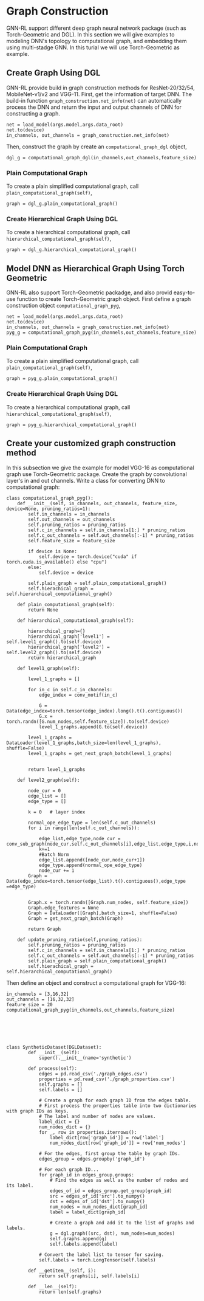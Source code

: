 # Graph Construction
GNN-RL support different deep graph neural network package (such as Torch-Geometric and DGL). In this section we will give examples to modeling DNN's topology to computational graph, and embedding them using multi-stadge GNN. In this turial we will use Torch-Geometric as example.

## Create Graph Using DGL
GNN-RL provide build in graph construction methods for ResNet-20/32/54, MobileNet-v1/v2 and VGG-11.
First, get the information of target DNN. The build-in function ```graph_construction.net_info(net)``` can automatically process the DNN and return the input and output channels of DNN for constructing a graph.

    net = load_model(args.model,args.data_root)
    net.to(device)
    in_channels, out_channels = graph_construction.net_info(net)

Then, construct the graph by create an ```computational_graph_dgl``` object,

    dgl_g = computational_graph_dgl(in_channels,out_channels,feature_size)

### Plain Computational Graph
To create a plain simplified computational graph, call ```plain_computational_graph(self)```,

    graph = dgl_g.plain_computational_graph()

### Create Hierarchical Graph Using DGL
To create a hierarchical computational graph, call ```hierarchical_computational_graph(self)```,

    graph = dgl_g.hierarchical_computational_graph()

    

## Model DNN as Hierarchical Graph Using Torch Geometric
GNN-RL also support Torch-Geometric packadge, and also provid easy-to-use function to create Torch-Geometric graph object. First define a graph construction object ```computational_graph_pyg```,
    
    net = load_model(args.model,args.data_root)
    net.to(device)
    in_channels, out_channels = graph_construction.net_info(net)
    pyg_g = computational_graph_pyg(in_channels,out_channels,feature_size)

### Plain Computational Graph
To create a plain simplified computational graph, call ```plain_computational_graph(self)```,

    graph = pyg_g.plain_computational_graph()

### Create Hierarchical Graph Using DGL
To create a hierarchical computational graph, call ```hierarchical_computational_graph(self)```,

    graph = pyg_g.hierarchical_computational_graph()


## Create your customized graph construction method

In this subsection we give the example for model VGG-16 as computational graph use Torch-Geometric package. Create the graph by convolutional layer's in and out channels. Write a class for converting DNN to computational graph:

    class computational_graph_pyg():
        def __init__(self, in_channels, out_channels, feature_size, device=None, pruning_ratios=1):
            self.in_channels = in_channels
            self.out_channels = out_channels
            self.pruning_ratios = pruning_ratios
            self.c_in_channels = self.in_channels[1:] * pruning_ratios
            self.c_out_channels = self.out_channels[:-1] * pruning_ratios
            self.feature_size = feature_size

            if device is None:
                self.device = torch.device("cuda" if torch.cuda.is_available() else "cpu")
            else:
                self.device = device

            self.plain_graph = self.plain_computational_graph()
            self.hierachical_graph = self.hierarchical_computational_graph()

        def plain_computational_graph(self):
            return None

        def hierarchical_computational_graph(self):

            hierarchical_graph={}
            hierarchical_graph['level1'] = self.level1_graph().to(self.device)
            hierarchical_graph['level2'] = self.level2_graph().to(self.device)
            return hierarchical_graph

        def level1_graph(self):

            level_1_graphs = []

            for in_c in self.c_in_channels:
                edge_index = conv_motif(in_c)

                G = Data(edge_index=torch.tensor(edge_index).long().t().contiguous())
                G.x = torch.randn([G.num_nodes,self.feature_size]).to(self.device)
                level_1_graphs.append(G.to(self.device))

            level_1_graphs = DataLoader(level_1_graphs,batch_size=len(level_1_graphs), shuffle=False)
            level_1_graphs = get_next_graph_batch(level_1_graphs)


            return level_1_graphs

        def level2_graph(self):

            node_cur = 0
            edge_list = []
            edge_type = []

            k = 0   # layer index

            normal_ope_edge_type = len(self.c_out_channels)
            for i in range(len(self.c_out_channels)):

                edge_list,edge_type,node_cur = conv_sub_graph(node_cur,self.c_out_channels[i],edge_list,edge_type,i,normal_ope_edge_type)
                k+=1
                #Batch Norm
                edge_list.append([node_cur,node_cur+1])
                edge_type.append(normal_ope_edge_type)
                node_cur += 1
            Graph = Data(edge_index=torch.tensor(edge_list).t().contiguous(),edge_type =edge_type)


            Graph.x = torch.randn([Graph.num_nodes, self.feature_size])
            Graph.edge_features = None
            Graph = DataLoader([Graph],batch_size=1, shuffle=False)
            Graph = get_next_graph_batch(Graph)

            return Graph

        def update_pruning_ratio(self,pruning_ratios):
            self.pruning_ratios = pruning_ratios
            self.c_in_channels = self.in_channels[1:] * pruning_ratios
            self.c_out_channels = self.out_channels[:-1] * pruning_ratios
            self.plain_graph = self.plain_computational_graph()
            self.hierachical_graph = self.hierarchical_computational_graph()


Then define an object and construct a computational graph for VGG-16:
    
    in_channels = [3,16,32]
    out_channels = [16,32,32]
    feature_size = 20
    computational_graph_pyg(in_channels,out_channels,feature_size)






    class SyntheticDataset(DGLDataset):
            def __init__(self):
                super().__init__(name='synthetic')

            def process(self):
                edges = pd.read_csv('./graph_edges.csv')
                properties = pd.read_csv('./graph_properties.csv')
                self.graphs = []
                self.labels = []

                # Create a graph for each graph ID from the edges table.
                # First process the properties table into two dictionaries with graph IDs as keys.
                # The label and number of nodes are values.
                label_dict = {}
                num_nodes_dict = {}
                for _, row in properties.iterrows():
                    label_dict[row['graph_id']] = row['label']
                    num_nodes_dict[row['graph_id']] = row['num_nodes']

                # For the edges, first group the table by graph IDs.
                edges_group = edges.groupby('graph_id')

                # For each graph ID...
                for graph_id in edges_group.groups:
                    # Find the edges as well as the number of nodes and its label.
                    edges_of_id = edges_group.get_group(graph_id)
                    src = edges_of_id['src'].to_numpy()
                    dst = edges_of_id['dst'].to_numpy()
                    num_nodes = num_nodes_dict[graph_id]
                    label = label_dict[graph_id]

                    # Create a graph and add it to the list of graphs and labels.
                    g = dgl.graph((src, dst), num_nodes=num_nodes)
                    self.graphs.append(g)
                    self.labels.append(label)

                # Convert the label list to tensor for saving.
                self.labels = torch.LongTensor(self.labels)

            def __getitem__(self, i):
                return self.graphs[i], self.labels[i]

            def __len__(self):
                return len(self.graphs)

